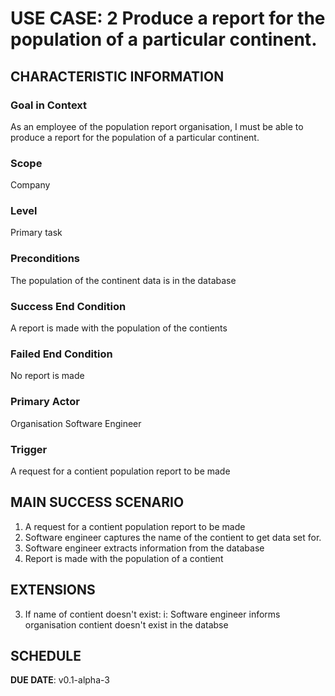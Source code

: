 # USE CASE: 2 Produce a report for the population of a particular continent.

## CHARACTERISTIC INFORMATION

### Goal in Context

As an employee of the population report organisation, I must be able to produce a report for the population of a particular continent.

### Scope

Company

### Level

Primary task

### Preconditions

The population of the continent data is in the database

### Success End Condition

A report is made with the population of the contients

### Failed End Condition

No report is made

### Primary Actor

Organisation Software Engineer

### Trigger

A request for a contient population report to be made

## MAIN SUCCESS SCENARIO

1. A request for a contient population report to be made
2. Software engineer captures the name of the contient to get data set for.
3. Software engineer extracts information from the database
3. Report is made with the population of a contient

## EXTENSIONS

3. If name of contient doesn't exist:
        i: Software engineer informs organisation contient doesn't exist in the databse 


## SCHEDULE

**DUE DATE**: v0.1-alpha-3

